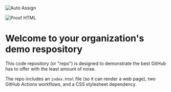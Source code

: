 ![Auto Assign](https://github.com/App-Management-Blogs-Tubes-TU47/demo-repository/actions/workflows/auto-assign.yml/badge.svg)

![Proof HTML](https://github.com/App-Management-Blogs-Tubes-TU47/demo-repository/actions/workflows/proof-html.yml/badge.svg)

# Welcome to your organization's demo respository
This code repository (or "repo") is designed to demonstrate the best GitHub has to offer with the least amount of noise.

The repo includes an `index.html` file (so it can render a web page), two GitHub Actions workflows, and a CSS stylesheet dependency.
